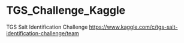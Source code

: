 # TGS_Challenge_Kaggle
TGS Salt Identification Challenge
https://www.kaggle.com/c/tgs-salt-identification-challenge/team
